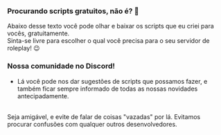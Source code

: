 ### Procurando scripts gratuitos, não é? 👀
Abaixo desse texto você pode olhar e baixar os scripts que eu criei para vocês, gratuitamente.
<br>
Sinta-se livre para escolher o qual você precisa para o seu servidor de roleplay! 😉
<br>
### Nossa comunidade no Discord!
- Lá você pode nos dar sugestões de scripts que possamos fazer, e também ficar sempre informado de todas as nossas novidades antecipadamente.
<br>
Seja amigável, e evite de falar de coisas "vazadas" por lá. Evitamos procurar confusões com qualquer outros desenvolvedores.
